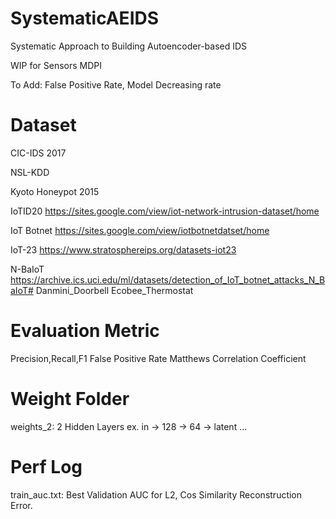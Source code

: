 # SystematicAEIDS
Systematic Approach to Building Autoencoder-based IDS

WIP for Sensors MDPI

To Add:
False Positive Rate, Model Decreasing rate

# Dataset
CIC-IDS 2017

NSL-KDD

Kyoto Honeypot 2015

IoTID20
https://sites.google.com/view/iot-network-intrusion-dataset/home

IoT Botnet
https://sites.google.com/view/iotbotnetdatset/home

IoT-23
https://www.stratosphereips.org/datasets-iot23

N-BaIoT
https://archive.ics.uci.edu/ml/datasets/detection_of_IoT_botnet_attacks_N_BaIoT#
Danmini_Doorbell
Ecobee_Thermostat

# Evaluation Metric
Precision,Recall,F1
False Positive Rate
Matthews Correlation Coefficient

# Weight Folder
weights_2: 2 Hidden Layers ex. in -> 128 -> 64 -> latent ...

# Perf Log
train_auc.txt: Best Validation AUC for L2, Cos Similarity Reconstruction Error.
